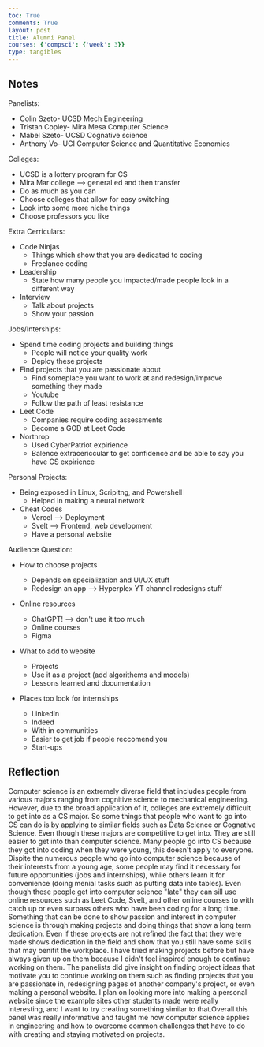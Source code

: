 ```yaml
---
toc: True
comments: True
layout: post
title: Alumni Panel
courses: {'compsci': {'week': 3}}
type: tangibles
---
```


## Notes

Panelists:

- Colin Szeto- UCSD Mech Engineering
- Tristan Copley- Mira Mesa Computer Science
- Mabel Szeto- UCSD Cognative science
- Anthony Vo- UCI Computer Science and Quantitative Economics

Colleges:

- UCSD is a lottery program for CS
- Mira Mar college --> general ed and then transfer
- Do as much as you can
- Choose colleges that allow for easy switching
- Look into some more niche things
- Choose professors you like

Extra Cerriculars:

- Code Ninjas
  - Things which show that you are dedicated to coding
  - Freelance coding
- Leadership
  - State how many people you impacted/made people look in a different way
- Interview
  - Talk about projects
  - Show your passion

Jobs/Interships:

- Spend time coding projects and building things
  - People will notice your quality work
  - Deploy these projects
- Find projects that you are passionate about
  - Find someplace you want to work at and redesign/improve something they made
  - Youtube
  - Follow the path of least resistance
- Leet Code
  - Companies require coding assessments
  - Become a GOD at Leet Code
- Northrop
  - Used CyberPatriot expirience
  - Balence extracericcular to get confidence and be able to say you have CS expirience

Personal Projects:

- Being exposed in Linux, Scripitng, and Powershell
  - Helped in making a neural network
- Cheat Codes
  - Vercel --> Deployment
  - Svelt --> Frontend, web development
  - Have a personal website

Audience Question:

- How to choose projects
  - Depends on specialization and UI/UX stuff
  - Redesign an app --> Hyperplex YT channel redesigns stuff

- Online resources
  - ChatGPT! --> don't use it too much
  - Online courses
  - Figma

- What to add to website
  - Projects
  - Use it as a project (add algorithems and models)
  - Lessons learned and documentation

- Places too look for internships
  - LinkedIn
  - Indeed
  - With in communities
  - Easier to get job if people reccomend you
  - Start-ups

## Reflection

Computer science is an extremely diverse field that includes people from various majors ranging from cognitive science to mechanical engineering. However, due to the broad application of it, colleges are extremely difficult to get into as a CS major. So some things that people who want to go into CS can do is by applying to similar fields such as Data Science or Cognative Science. Even though these majors are competitive to get into. They are still easier to get into than computer science. Many people go into CS because they got into coding when they were young, this doesn't apply to everyone. Dispite the numerous people who go into computer science because of their interests from a young age, some people may find it necessary for future opportunities (jobs and internships), while others learn it for convenience (doing menial tasks such as putting data into tables). Even though these people get into computer science "late" they can sill use online resources such as Leet Code, Svelt, and other online courses to with catch up or even surpass others who have been coding for a long time. Something that can be done to show passion and interest in computer science is through making projects and doing things that show a long term dedication. Even if these projects are not refined the fact that they were made shows dedication in the field and show that you still have some skills that may benifit the workplace. I have tried making projects before but have always given up on them because I didn't feel inspired enough to continue working on them. The panelists did give insight on finding project ideas that motivate you to continue working on them such as finding projects that you are passionate in, redesigning pages of another company's project, or even making a personal website. I plan on looking more into making a personal website since the example sites other students made were really interesting, and I want to try creating something similar to that.Overall this panel was really informative and taught me how computer science applies in engineering and how to overcome common challenges that have to do with creating and staying motivated on projects.
